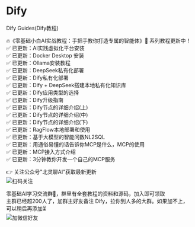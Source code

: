 # Dify
Dify Guides(Dify教程)

🔥《零基础小白AI实战教程：手把手教你打造专属的智能体》🚀  系列教程更新中！  
✅ 已更新：AI实践虚拟化平台安装  
✅ 已更新：Docker Desktop 安装  
✅ 已更新：Ollama安装教程  
✅ 已更新：DeepSeek私有化部署  
✅ 已更新：Dify私有化部署  
✅ 已更新：Dify + DeepSeek搭建本地私有化知识库  
✅ 已更新：Dify应用类型的选择  
✅ 已更新：Dify升级指南  
✅ 已更新：Dify节点的详细介绍(上)  
✅ 已更新：Dify节点的详细介绍(中)  
✅ 已更新：Dify节点的详细介绍(下)   
✅ 已更新：RagFlow本地部署和使用   
✅ 已更新：基于大模型的智能问数NL2SQL  
✅ 已更新：用通俗易懂的话告诉你MCP是什么，MCP的使用  
✅ 已更新：MCP接入方式介绍  
✅ 已更新：3分钟教你开发一个自己的MCP服务  

👉 关注公众号"北灵聊AI"获取最新更新  
![扫码关注](https://gitee.com/beilingcc/pic/raw/master/20250321230721476.png)

零基础AI学习交流群🤖，群里有全套教程的资料和源码，加入即可领取  
主群已经超200人了，加群主好友备注 Dify，拉你到人多的大群。如果加不上，可以稍后再添加⏳  
![加微信好友](https://gitee.com/beilingcc/pic/raw/master/20250322154144504.png)
